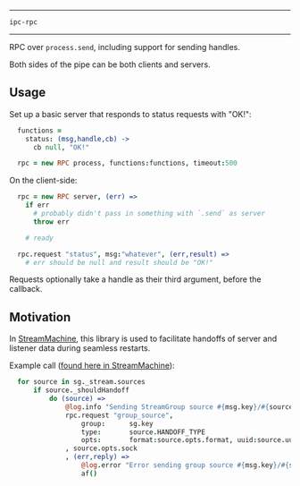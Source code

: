 ----
    ipc-rpc
----

RPC over `process.send`, including support for sending handles.

Both sides of the pipe can be both clients and servers.

## Usage

Set up a basic server that responds to status requests with "OK!":

```coffee
  functions =
    status: (msg,handle,cb) ->
      cb null, "OK!"

  rpc = new RPC process, functions:functions, timeout:500
```

On the client-side:

```coffee
  rpc = new RPC server, (err) =>
    if err
      # probably didn't pass in something with `.send` as server
      throw err

    # ready

  rpc.request "status", msg:"whatever", (err,result) =>
    # err should be null and result should be "OK!"
```

Requests optionally take a handle as their third argument, before the callback.

## Motivation

In [StreamMachine](https://github.com/StreamMachine/StreamMachine), this library
is used to facilitate handoffs of server and listener data during seamless restarts.

Example call ([found here in StreamMachine](https://github.com/StreamMachine/StreamMachine/blob/01b9525adaa1785ccd1229a30b45e616ce1f2d18/src/streammachine/master/index.coffee#L326-L337)):

```coffee
  for source in sg._stream.sources
      if source._shouldHandoff
          do (source) =>
              @log.info "Sending StreamGroup source #{msg.key}/#{source.uuid}"
              rpc.request "group_source",
                  group:      sg.key
                  type:       source.HANDOFF_TYPE
                  opts:       format:source.opts.format, uuid:source.uuid, source_ip:source.opts.source_ip
              , source.opts.sock
              , (err,reply) =>
                  @log.error "Error sending group source #{msg.key}/#{source.uuid}: #{err}" if err
                  af()
```


